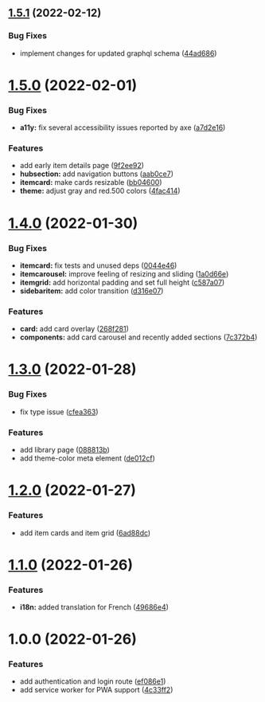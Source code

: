 ## [1.5.1](https://github.com/meteorae/web/compare/v1.5.0...v1.5.1) (2022-02-12)

### Bug Fixes

- implement changes for updated graphql schema ([44ad686](https://github.com/meteorae/web/commit/44ad6864ce396a8cb55d8e0c433c2e5ced285a54))

# [1.5.0](https://github.com/meteorae/web/compare/v1.4.0...v1.5.0) (2022-02-01)

### Bug Fixes

- **a11y:** fix several accessibility issues reported by axe ([a7d2e16](https://github.com/meteorae/web/commit/a7d2e16964504f6c96adb367cd4a67f57f288087))

### Features

- add early item details page ([9f2ee92](https://github.com/meteorae/web/commit/9f2ee92317d61df79e79b5995df20f268f45f665))
- **hubsection:** add navigation buttons ([aab0ce7](https://github.com/meteorae/web/commit/aab0ce707ac410542be2ae4cb11e28cafb6a9461))
- **itemcard:** make cards resizable ([bb04600](https://github.com/meteorae/web/commit/bb0460098855f622226fe6118f7a663bab612a47))
- **theme:** adjust gray and red.500 colors ([4fac414](https://github.com/meteorae/web/commit/4fac414a7b1f7a164b03f22b8bc6b6961275d2e6))

# [1.4.0](https://github.com/meteorae/web/compare/v1.3.0...v1.4.0) (2022-01-30)

### Bug Fixes

- **itemcard:** fix tests and unused deps ([0044e46](https://github.com/meteorae/web/commit/0044e461b728c868bdb95a6f8dcffe006973b077))
- **itemcarousel:** improve feeling of resizing and sliding ([1a0d66e](https://github.com/meteorae/web/commit/1a0d66e7d175ca5399062cd9babc51fa946bb311))
- **itemgrid:** add horizontal padding and set full height ([c587a07](https://github.com/meteorae/web/commit/c587a076df123d9133784116fd90d1c99e9a1358))
- **sidebaritem:** add color transition ([d316e07](https://github.com/meteorae/web/commit/d316e073c0e3ac694f316971226931b374c5ee1a))

### Features

- **card:** add card overlay ([268f281](https://github.com/meteorae/web/commit/268f2813a7f20b46fb15f54df99e6de02b123e3f))
- **components:** add card carousel and recently added sections ([7c372b4](https://github.com/meteorae/web/commit/7c372b42e15868ba3ad312d670cc8c000949cf1c))

# [1.3.0](https://github.com/meteorae/web/compare/v1.2.0...v1.3.0) (2022-01-28)

### Bug Fixes

- fix type issue ([cfea363](https://github.com/meteorae/web/commit/cfea363bf9485bbd8b92d32cba5a3b2373000c88))

### Features

- add library page ([088813b](https://github.com/meteorae/web/commit/088813b9bf42cc97b0045210a85d04d44df7acd9))
- add theme-color meta element ([de012cf](https://github.com/meteorae/web/commit/de012cf0a2ab4432b31020cb913504e0a0b48cec))

# [1.2.0](https://github.com/meteorae/web/compare/v1.1.0...v1.2.0) (2022-01-27)

### Features

- add item cards and item grid ([6ad88dc](https://github.com/meteorae/web/commit/6ad88dc67c473e4f8559e48013e020795c2c8738))

# [1.1.0](https://github.com/meteorae/web/compare/v1.0.0...v1.1.0) (2022-01-26)

### Features

- **i18n:** added translation for French ([49686e4](https://github.com/meteorae/web/commit/49686e45dda5fd298191ca96c2824f377be3a949))

# 1.0.0 (2022-01-26)

### Features

- add authentication and login route ([ef086e1](https://github.com/meteorae/web/commit/ef086e190642a094cd6db1a4794f0147452cf9c9))
- add service worker for PWA support ([4c33ff2](https://github.com/meteorae/web/commit/4c33ff26d9bd4eac1d0e1bcd45eafbea040b7d69))
